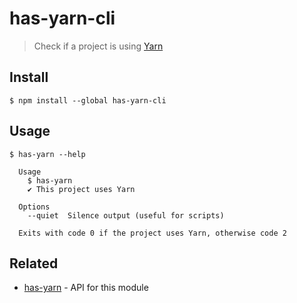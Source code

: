 # has-yarn-cli

> Check if a project is using [Yarn](https://yarnpkg.com)

## Install

```
$ npm install --global has-yarn-cli
```

## Usage

```
$ has-yarn --help

  Usage
    $ has-yarn
    ✔ This project uses Yarn

  Options
    --quiet  Silence output (useful for scripts)

  Exits with code 0 if the project uses Yarn, otherwise code 2
```

## Related

- [has-yarn](https://github.com/sindresorhus/has-yarn) - API for this module
